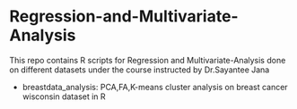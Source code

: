 # Regression-and-Multivariate-Analysis

This repo contains R scripts for Regression and Multivariate-Analysis done on different datasets under the course instructed by Dr.Sayantee Jana

* breastdata_analysis: PCA,FA,K-means cluster analysis on breast cancer wisconsin dataset in R
